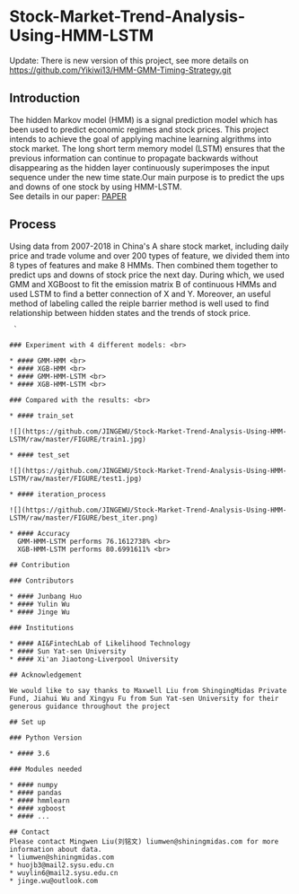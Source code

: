 # Stock-Market-Trend-Analysis-Using-HMM-LSTM

Update: There is new version of this project, see more details on https://github.com/Yikiwi13/HMM-GMM-Timing-Strategy.git

## Introduction

The hidden Markov model (HMM) is a signal prediction model which has been used to predict economic regimes and stock prices. This project intends to achieve the goal of applying machine learning algrithms into stock market. The long short term memory model (LSTM) ensures that the previous information can continue to propagate backwards without disappearing as the hidden layer continuously superimposes the input sequence under the new time state.Our main purpose is to predict the ups and downs of one stock by using HMM-LSTM.<br> 
See details in our paper: [PAPER](https://arxiv.org/abs/2104.09700)

## Process
 
Using data from 2007-2018 in China's A share stock market, including daily price and trade volume and over 200 types of feature, we divided them into 8 types of features and make 8 HMMs. Then combined them together to predict ups and downs of stock price the next day. During which, we used GMM and XGBoost to fit the emission matrix B of continuous HMMs and used LSTM to find a better connection of X and Y. Moreover, an useful method of labeling called the reiple barrier method is well used to find relationship between hidden states and the trends of stock price.<br>
 
 ```
  `
 
### Experiment with 4 different models: <br>
 
 * #### GMM-HMM <br>
 * #### XGB-HMM <br>
 * #### GMM-HMM-LSTM <br>
 * #### XGB-HMM-LSTM <br>
 
 ### Compared with the results: <br>

* #### train_set

![](https://github.com/JINGEWU/Stock-Market-Trend-Analysis-Using-HMM-LSTM/raw/master/FIGURE/train1.jpg)  

* #### test_set

![](https://github.com/JINGEWU/Stock-Market-Trend-Analysis-Using-HMM-LSTM/raw/master/FIGURE/test1.jpg)  

* #### iteration_process

![](https://github.com/JINGEWU/Stock-Market-Trend-Analysis-Using-HMM-LSTM/raw/master/FIGURE/best_iter.png)  

* #### Accuracy
   GMM-HMM-LSTM performs 76.1612738% <br>
   XGB-HMM-LSTM performs 80.6991611% <br>

## Contribution

### Contributors

* #### Junbang Huo
* #### Yulin Wu
* #### Jinge Wu

### Institutions

* #### AI&FintechLab of Likelihood Technology
* #### Sun Yat-sen University
* #### Xi'an Jiaotong-Liverpool University

## Acknowledgement

We would like to say thanks to Maxwell Liu from ShingingMidas Private Fund, Jiahui Wu and Xingyu Fu from Sun Yat-sen University for their generous guidance throughout the project

## Set up

### Python Version

* #### 3.6

### Modules needed

* #### numpy
* #### pandas
* #### hmmlearn
* #### xgboost
* #### ...

## Contact
Please contact Mingwen Liu(刘铭文) liumwen@shiningmidas.com for more information about data.
* liumwen@shiningmidas.com
* huojb3@mail2.sysu.edu.cn
* wuylin6@mail2.sysu.edu.cn
* jinge.wu@outlook.com

